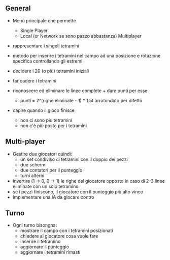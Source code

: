 ## General

- Menù principale che permette
  - Single Player
  - Local (or Network se sono pazzo abbastanza) Multiplayer

- rappresentare i singoli tetramini
- metodo per inserire i tetramini nel campo ad una posizione e rotazione specifica controllando gli estremi
- decidere i 20 (o più) tetramini iniziali
- far cadere i tetramini
- riconoscere ed eliminare le linee complete + dare punti per esse 
  - punti = 2^(righe eliminate - 1) * 1.5f arrotondato per difetto
- capire quando il gioco finisce
  - non ci sono più tetramini
  - non c'è più posto per i tetramini


## Multi-player

- Gestire due giocatori quindi:
  - un set condiviso di tetramini con il doppio dei pezzi
  - due schermi 
  - due contatori per il punteggio
  - turni alterni
- invertire (1 -> 0, 0 -> 1) le righe del giocatore opposto in caso di 2-3 linee eliminate con un solo tetramino
- se i pezzi finiscono, il giocatore con il punteggio più alto vince
- implementare una IA da giocare contro


## Turno

- Ogni turno bisongna:
  - mostrare il campo con i tetramini posizionati
  - chiedere al giocatore cosa vuole fare
  - inserire il tetramino
  - aggiornare il punteggio
  - aggiornare i tetramini rimasti